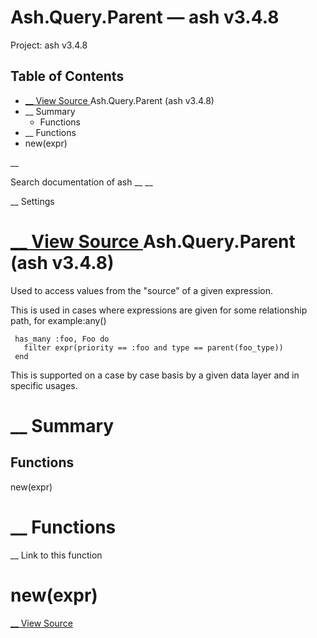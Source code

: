 # Ash.Query.Parent — ash v3.4.8

Project: ash v3.4.8

## Table of Contents

- [ __ View Source ](external_link) Ash.Query.Parent (ash v3.4.8)
- __ Summary
  - Functions
- __ Functions
- new(expr)

__

Search documentation of ash __ __

__ Settings

#  [ __ View Source ](external_link) Ash.Query.Parent (ash v3.4.8)

Used to access values from the "source" of a given expression.

This is used in cases where expressions are given for some relationship path, for example:any()
    
    
     has_many :foo, Foo do
       filter expr(priority == :foo and type == parent(foo_type))
     end

This is supported on a case by case basis by a given data layer and in specific usages.

#  __ Summary

##  Functions

new(expr)

#  __ Functions

__ Link to this function

# new(expr)

[ __ View Source ](external_link)
